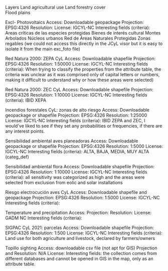 Layers
Land agricultural use 
Land forestry cover  
Flood plains

Excl- Photovoltaics
  Access: Downloadable geopackage
  Projection: EPSG:4326
  Resolution: 
  License: IGCYL-NC
  Interesting fields (criteria): 
      Areas críticas de las especies protegidas 
      Bienes de interés cultural 
      Montes Arbolados 
      Núcleos urbanos 
      Red de Áreas Naturales Protegidas 
      Zonas regables (we could not access this directly in the JCyL visor but it is easy to isolate it from the main exc_foto file) 

Red Natura 2000: ZEPA CyL
  Access: Downloadable shapefile
  Projection: EPSG:4326
  Resolution: 1:50000
  License: IGCYL-NC
  Interesting fields (criteria): 
  When trying to classify the properties from the attribute table, the criteria was unclear as it was comprised only of capital letters or numbers, 
  making it difficult to understand why or how these areas were selected)

Red Natura 2000: ZEC CyL
  Access: Downloadable shapefile
  Projection: EPSG:4326
  Resolution: 1:10000
  License: IGCYL-NC
  Interesting fields (criteria): IBID XEPA

Incendios forestales CyL: zonas de alto riesgo
  Access: Downloadable geopackage or shapefile
  Projection: EPSG:4326
  Resolution: 1:25000
  License: IGCYL-NC
  Interesting fields (criteria): IBID ZEPA and ZEC, I would've liked to see if they set any probabilities or frequencies, if there are any interest points. 

Sensibilidad ambiental aves planeadoras
  Access: Downloadable geopackage or shapefile
  Projection: EPSG:4326
  Resolution: 1:5000
  License: IGCYL-NC
  Interesting fields (criteria): 
    ALTA, BAJA, MEDIA, MUY ALTA (categ_def)

Sensibilidad ambiental flora
  Access: Downloadable shapefile
  Projection: EPSG:4326
  Resolution: 1:10000
  License: IGCYL-NC
  Interesting fields (criteria): 
    all sensitivity was categorized as high and the areas were selected from exclusion from eolic and solar installations

Riesgo electrocución aves CyL
  Access: Downloadable shapefile and geopackage
  Projection: EPSG:4326 
  Resolution: 1:5000
  License: IGCYL-NC
  Interesting fields (criteria):

Temperature and precipitation 
  Access: 
  Projection: 
  Resolution: 
  License: GADM NC
  Interesting fields (criteria):

SIGPAC CyL 2021: parcelas
  Access: Downloadable shapefile
  Projection: EPSG:4326
  Resolution: 1:500
  License: IGCYL-NC
  Interesting fields (criteria): Land use for both agriculture and livestock, declared by farmers/owners
  
Topillo sighting 
  Access: downloadable csv file (not apt for GIS)
  Projection and Resolution: N/A
  License: 
  Interesting fields: the collection comes from different databases and cannot be opened in GIS in the map, only as an attribute table. 

  
